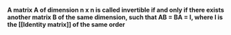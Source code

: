 **A matrix A of dimension n x n is called invertible if and only if there exists another matrix B of the same dimension, such that AB = BA = I, where I is the [[Identity matrix]] of the same order**

